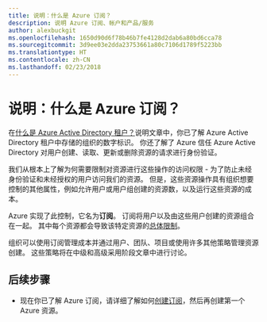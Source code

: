 ```yaml
---
title: 说明：什么是 Azure 订阅？
description: 说明 Azure 订阅、帐户和产品/服务
author: alexbuckgit
ms.openlocfilehash: 1650d90d6f78b46b7fe4128d2dab6a80bd6cca78
ms.sourcegitcommit: 3d9ee03e2dda23753661a80c7106d1789f5223bb
ms.translationtype: HT
ms.contentlocale: zh-CN
ms.lasthandoff: 02/23/2018
---
```

# <a name="explainer-what-is-an-azure-subscription"></a>说明：什么是 Azure 订阅？

在[什么是 Azure Active Directory 租户？](tenant-explainer.md)说明文章中，你已了解 Azure Active Directory 租户中存储的组织的数字标识。 你还了解了 Azure 信任 Azure Active Directory 对用户创建、读取、更新或删除资源的请求进行身份验证。 

我们从根本上了解为何需要限制对资源进行这些操作的访问权限 - 为了防止未经身份验证和未经授权的用户访问我们的资源。 但是，这些资源操作具有组织想要控制的其他属性，例如允许用户或用户组创建的资源数，以及运行这些资源的成本。 

Azure 实现了此控制，它名为**订阅**。 订阅将用户以及由这些用户创建的资源组合在一起。 其中每个资源都会导致该特定资源的[总体限制][subscription-service-limits]。

组织可以使用订阅管理成本并通过用户、团队、项目或使用许多其他策略管理资源创建。 这些策略将在中级和高级采用阶段文章中进行讨论。 

## <a name="next-steps"></a>后续步骤

* 现在你已了解 Azure 订阅，请详细了解如何[创建订阅](subscription.md)，然后再创建第一个 Azure 资源。

<!-- Links -->
[azure-get-started]: https://azure.microsoft.com/get-started/
[azure-offers]: https://azure.microsoft.com/support/legal/offer-details/
[azure-free-trial]: https://azure.microsoft.com/offers/ms-azr-0044p/
[azure-change-subscription-offer]: /azure/billing/billing-how-to-switch-azure-offer
[microsoft-account]: https://account.microsoft.com/account
[subscription-service-limits]: /azure/azure-subscription-service-limits
[docs-organizational-account]: https://docs.microsoft.com/azure/active-directory/sign-up-organization
